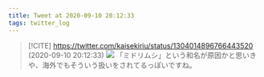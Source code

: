 ```yaml
---
title: Tweet at 2020-09-10 20:12:33
tags: twitter_log
---
```


> [!CITE] https://twitter.com/kaisekiriu/status/1304014896766443520 (2020-09-10 20:12:33)
> ![](https://twitter.com/kaisekiriu/status/1304014896766443520)
> 「ミドリムシ」という和名が原因かと思いきや、海外でもそういう扱いをされてるっぽいですね。
